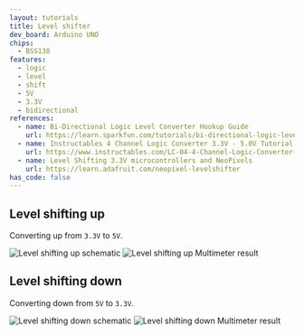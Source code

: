 ```yaml
---
layout: tutorials
title: Level shifter
dev_board: Arduino UNO
chips:
  - BSS138
features:
  - logic
  - level
  - shift
  - 5V
  - 3.3V
  - bidirectional
references:
  - name: Bi-Directional Logic Level Converter Hookup Guide
    url: https://learn.sparkfun.com/tutorials/bi-directional-logic-level-converter-hookup-guide/all
  - name: Instructables 4 Channel Logic Converter 3.3V - 5.0V Tutorial
    url: https://www.instructables.com/LC-04-4-Channel-Logic-Converter-33V-50V/
  - name: Level Shifting 3.3V microcontrollers and NeoPixels
    url: https://learn.adafruit.com/neopixel-levelshifter
has_code: false
---
```


## Level shifting up

Converting up from `3.3V` to `5V`.

<img src="{{ site.url }}/assets/images/tutorials/level-shifter-4channel-up-schematic.png" alt="Level shifting up schematic">

<img src="{{ site.url }}/assets/images/tutorials/level-shifter-4channel-up-multimeter.png" alt="Level shifting up Multimeter result">

## Level shifting down

Converting down from `5V` to `3.3V`.

<img src="{{ site.url }}/assets/images/tutorials/level-shifter-4channel-down-schematic.png" alt="Level shifting down schematic">

<img src="{{ site.url }}/assets/images/tutorials/level-shifter-4channel-down-multimeter.png" alt="Level shifting down Multimeter result">
